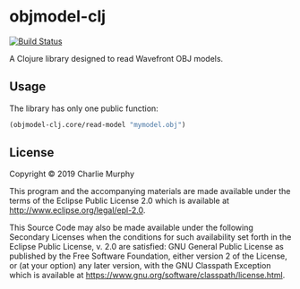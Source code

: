 # objmodel-clj

[![Build Status](https://travis-ci.com/ChillyCider/objmodel-clj.svg?branch=master)](https://travis-ci.com/ChillyCider/objmodel-clj)

A Clojure library designed to read Wavefront OBJ models.

## Usage

The library has only one public function:

```clojure
(objmodel-clj.core/read-model "mymodel.obj")
```

## License

Copyright © 2019 Charlie Murphy

This program and the accompanying materials are made available under the
terms of the Eclipse Public License 2.0 which is available at
http://www.eclipse.org/legal/epl-2.0.

This Source Code may also be made available under the following Secondary
Licenses when the conditions for such availability set forth in the Eclipse
Public License, v. 2.0 are satisfied: GNU General Public License as published by
the Free Software Foundation, either version 2 of the License, or (at your
option) any later version, with the GNU Classpath Exception which is available
at https://www.gnu.org/software/classpath/license.html.
